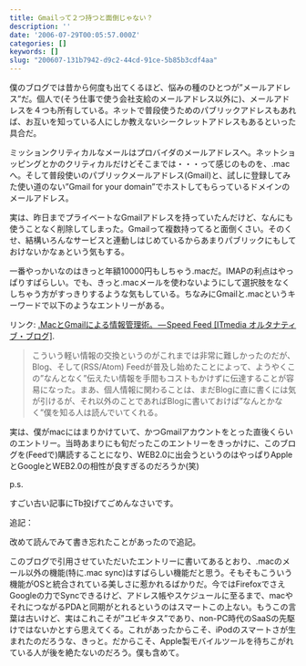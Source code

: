 ```yaml
---
title: Gmailって２つ持つと面倒じゃない？
description: ''
date: '2006-07-29T00:05:57.000Z'
categories: []
keywords: []
slug: "200607-131b7942-d9c2-44cd-91ce-5b85b3cdf4aa"
---
```

僕のブログでは昔から何度も出てくるほど、悩みの種のひとつが”メールアドレス”だ。個人で(そう仕事で使う会社支給のメールアドレス以外に)、メールアドレスを４つも所有している。ネットで普段使うためのパブリックアドレスもあれば、お互いを知っている人にしか教えないシークレットアドレスもあるといった具合だ。  
  
ミッションクリティカルなメールはプロバイダのメールアドレスへ。ネットショッピングとかのクリティカルだけどそこまでは・・・って感じのものを、.macへ。そして普段使いのパブリックメールアドレス(Gmail)と、試しに登録してみた使い道のない”Gmail for your domain”でホストしてもらっているドメインのメールアドレス。  
  
実は、昨日までプライベートなGmailアドレスを持っていたんだけど、なんにも使うことなく削除してしまった。Gmailって複数持ってると面倒くさい。そのくせ、結構いろんなサービスと連動しはじめているからあまりパブリックにもしておけないかなぁという気もする。

一番やっかいなのはきっと年額10000円もしちゃう.macだ。IMAPの利点はやっぱりすばらしい。でも、きっと.macメールを使わないようにして選択肢をなくしちゃう方がすっきりするような気もしている。ちなみにGmailと.macというキーワードで以下のようなエントリーがある。

リンク: [.MacとGmailによる情報管理術。 — Speed Feed \[ITmedia オルタナティブ・ブログ\]](http://blogs.itmedia.co.jp/speedfeed/2005/09/macgmail_5fc5.html ".MacとGmailによる情報管理術。 - Speed Feed [ITmedia オルタナティブ・ブログ]").

> こういう軽い情報の交換というのがこれまでは非常に難しかったのだが、Blog、そして(RSS/Atom) Feedが普及し始めたことによって、ようやくこの”なんとなく”伝えたい情報を手間もコストもかけずに伝達することが容易になった。まあ、個人情報に関わることは、まだBlogに直に書くには気が引けるが、それ以外のことであればBlogに書いておけば”なんとかなく”僕を知る人は読んでいてくれる。

実は、僕がmacにはまりかけていて、かつGmailアカウントをとった直後くらいのエントリー。当時あまりにも旬だったこのエントリーをきっかけに、このブログを(Feedで)購読することになり、WEB2.0に出会うというのはやっぱりAppleとGoogleとWEB2.0の相性が良すぎるのだろうか(笑)

p.s.  
  
すごい古い記事にTb投げてごめんなさいです。

追記：  
  
改めて読んでみて書き忘れたことがあったので追記。  
  
このブログで引用させていただいたエントリーに書いてあるとおり、.macのメール以外の機能(特に.mac sync)はすばらしい機能だと思う。そもそもこういう機能がOSと統合されている美しさに惹かれるばかりだ。今ではFirefoxでさえGoogleの力でSyncできるけど、アドレス帳やスケジュールに至るまで、macやそれにつながるPDAと同期がとれるというのはスマートこの上ない。もうこの言葉は古いけど、実はこれこそが”ユビキタス”であり、non-PC時代のSaaSの先駆けではないかとすら思えてくる。これがあったからこそ、iPodのスマートさが生まれたのだろうな、きっと。だからこそ、Apple製モバイルツールを待ちこがれている人が後を絶たないのだろう。僕も含めて。
